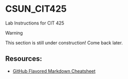 # CSUN_CIT425
Lab Instructions for CIT 425

>[!warning]
This section is still under construction! Come back later.

## Resources: 

- [GitHub Flavored Markdown Cheatsheet](https://gist.github.com/Myndex/5140d6fe98519bb15c503c490e713233)